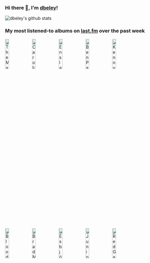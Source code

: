 ### Hi there 👋, I'm [dbeley](https://dbeley.ovh/en)!

![dbeley's github stats](https://github-readme-stats.vercel.app/api?username=dbeley)

### My most listened-to albums on [last.fm](https://www.last.fm/user/d_beley) over the past week

[<img src='https://lastfm.freetls.fastly.net/i/u/300x300/f26cf6845f6560a0d35bf6b2d1984498.jpg' width='16%' height='16%' alt='The Magnetic Fields - Get Lost'>](https://www.last.fm/music/the%2bmagnetic%2bfields/get%2blost)&nbsp;
[<img src='https://lastfm.freetls.fastly.net/i/u/300x300/101d26194a33557f8c529fe6d26457e9.jpg' width='16%' height='16%' alt='Caroline - Caroline'>](https://www.last.fm/music/caroline/caroline)&nbsp;
[<img src='https://lastfm.freetls.fastly.net/i/u/300x300/9f293bf701cf80f9cf8df2a00cc16c7a.png' width='16%' height='16%' alt='Enslaved - In Times'>](https://www.last.fm/music/enslaved/in%2btimes)&nbsp;
[<img src='https://lastfm.freetls.fastly.net/i/u/300x300/440ecca180b7ef44e738db0fc93e7d18.jpg' width='16%' height='16%' alt='Ben Paterson - That Old Feeling'>](https://www.last.fm/music/ben%2bpaterson/that%2bold%2bfeeling)&nbsp;
[<img src='https://lastfm.freetls.fastly.net/i/u/300x300/14e8c850ffee9fad1ad02e0d4e3122a6.jpg' width='16%' height='16%' alt='Kenny Burrell & John Coltrane - Kenny Burrell & John Coltrane'>](https://www.last.fm/music/kenny%2bburrell%2b%2526%2bjohn%2bcoltrane/kenny%2bburrell%2b%2526%2bjohn%2bcoltrane)&nbsp;
<br>
[<img src='https://lastfm.freetls.fastly.net/i/u/300x300/dcc3911687b7532d5c0135fa7a1efd09.png' width='16%' height='16%' alt='Blood Orange - Freetown Sound'>](https://www.last.fm/music/blood%2borange/freetown%2bsound)&nbsp;
[<img src='https://lastfm.freetls.fastly.net/i/u/300x300/f6fdd610dd3278bd4992a7d4e0ff7c34.jpg' width='16%' height='16%' alt='Brad Mehldau, Mark Turner, Peter Bernstein, Larry Grenadier & Bill Stewart - Solid Jackson'>](https://www.last.fm/music/brad%2bmehldau%252c%2bmark%2bturner%252c%2bpeter%2bbernstein%252c%2blarry%2bgrenadier%2b%2526%2bbill%2bstewart/solid%2bjackson)&nbsp;
[<img src='https://lastfm.freetls.fastly.net/i/u/300x300/1fdb8604f3a84f9c8b1079722ddfc530.png' width='16%' height='16%' alt='Esbjörn Svensson Trio - Seven Days of Falling'>](https://www.last.fm/music/esbj%25c3%25b6rn%2bsvensson%2btrio/seven%2bdays%2bof%2bfalling)&nbsp;
[<img src='https://lastfm.freetls.fastly.net/i/u/300x300/071b3eb0fffc4ae0b34adbb119cca5e2.jpg' width='16%' height='16%' alt='Junior Mance Trio - Happy Time'>](https://www.last.fm/music/junior%2bmance%2btrio/happy%2btime)&nbsp;
[<img src='https://lastfm.freetls.fastly.net/i/u/300x300/abd681f7ef3ed16ddc13b9087fb4ee60.jpg' width='16%' height='16%' alt='Red Garland - Red Garlands Piano'>](https://www.last.fm/music/red%2bgarland/red%2bgarland%2527s%2bpiano)&nbsp;
<br>
